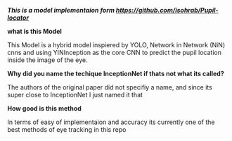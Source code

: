 ***This is a model implementaion form https://github.com/isohrab/Pupil-locator***

**what is this Model**

This Model is a hybrid model inspiered by YOLO, Network in Network (NiN) cnns and using YINInception as the core CNN to predict the pupil location inside the image of the eye.

**Why did you name the techique InceptionNet if thats not what its called?**

The authors of the original paper did not specifiy a name, and since its super close to InceptionNet I just named it that

**How good is this method**

In terms of easy of implementaion and accuracy its currently one of the best methods of eye tracking in this repo

